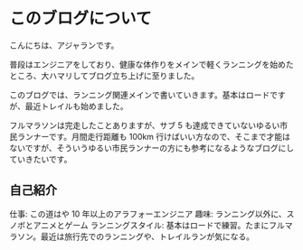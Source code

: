 # このブログについて

こんにちは、アジャランです。

普段はエンジニアをしており、健康な体作りをメインで軽くランニングを始めたところ、大ハマリしてブログ立ち上げに至りました。

このブログでは、ランニング関連メインで書いていきます。基本はロードですが、最近トレイルも始めました。

フルマラソンは完走したことありますが、サブ 5 も達成できていないゆるい市民ランナーです。月間走行距離も 100km 行けばいい方なので、そこまで才能はないですが、そういうゆるい市民ランナーの方にも参考になるようなブログにしていきたいです。

## 自己紹介

仕事: この道はや 10 年以上のアラフォーエンジニア
趣味: ランニング以外に、スノボとアニメとゲーム
ランニングスタイル: 基本はロードで練習。たまにフルマラソン。最近は旅行先でのランニングや、トレイルランが気になる。
